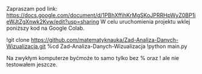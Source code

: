 Zapraszam pod link: https://docs.google.com/document/d/1PBhXffihKrMgSKoJPRRHpWyZ0BP1ieWJtZgXnwk2Kvw/edit?usp=sharing
W celu uruchomienia projektu wklej poniższy kod na Google Colab.

!git clone https://github.com/matematyknauka/Zad-Analiza-Danych-Wizualizacja.git
%cd Zad-Analiza-Danych-Wizualizacja
!python main.py

Na zwykłym komputerze byćmoże to samo tylko bez % oraz ! ale nie testowałem jeszcze.
